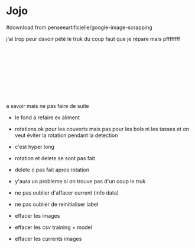 # Jojo

#download from penseeartificielle/google-image-scrapping

j'ai trop peur davoir pété le truk du coup faut que je répare mais pffffffff

<br><br><br><br><br><br><br><br>

a savoir mais ne pas faire de suite

 - le fond a refaire ex aliment
 
 - rotations ok pour les couverts mais pas pour les bols ni les tasses et on veut éviter la rotation pendant la detection

 - c'est hyper long
 
 - rotation et delete se sont pas fait

 - delete c pas fait apres rotation 

 - y'aura un probleme si on trouve pas d'un coup le truk

 - ne pas oublier d'affacer current (info data)
 
 - ne pas oublier de reinitialiser label
 
 - effacer les images
 
 - effacer les csv training + model
 
 - effacer les currents images
